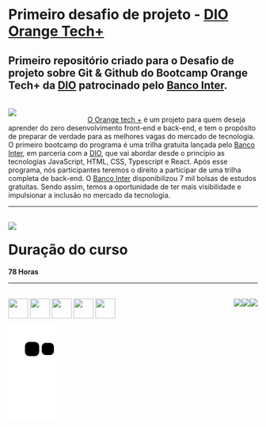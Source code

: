 # Primeiro desafio de projeto - [DIO Orange Tech+](https://www.dio.me/bootcamp/orange-tech?ref=CG)
## Primeiro repositório criado para o Desafio de projeto sobre Git & Github do Bootcamp Orange Tech+ da [DIO](https://www.dio.me/) patrocinado pelo [Banco Inter](https://www.bancointer.com.br/).

</div>

<div style="display: inline_block"><br>
  <a href="https://www.dio.me/bootcamp/orange-tech?ref=CG"><img align="left" height"160" width="160" src="https://hermes.digitalinnovation.one/files/assets/e41313e0-53f7-4306-8791-09ca800fb469.png">
  
</div>
  
  O [Orange tech +](https://www.dio.me/bootcamp/orange-tech?ref=CG) é um projeto para quem deseja aprender do zero desenvolvimento front-end e back-end, e tem o propósito de preparar de verdade para as melhores vagas do mercado de tecnologia. O primeiro bootcamp do programa é uma trilha gratuita lançada pelo [Banco Inter](https://www.bancointer.com.br/), em parceria com a [DIO](https://www.dio.me/), que vai abordar desde o princípio as tecnologias JavaScript, HTML, CSS, Typescript e React. Após esse programa, nós participantes teremos o direito a participar de uma trilha completa de back-end. O [Banco Inter](https://www.bancointer.com.br/) disponibilizou 7 mil bolsas de estudos gratuitas. Sendo assim, temos a oportunidade de ter mais visibilidade e impulsionar a inclusão no mercado da tecnologia.
  
</div>
  
----

<div style="display: inline_block"><br>
  <img align="left" height"160" width="160" src="https://png.pngtree.com/png-vector/20191126/ourlarge/pngtree-time-management-icon-png-image_2038482.jpg">
  
# Duração do curso
**78 Horas**

----

</div>

 <div style="display: inline_block"><br>
  <img align="center" height="40" width="40" src="https://www.svgrepo.com/show/303206/javascript-logo.svg">
  <img align="center" height="40" width="40" src="https://cdn-icons-png.flaticon.com/512/732/732212.png">
  <img align="center" height="40" width="40" src="https://cdn-icons-png.flaticon.com/512/732/732190.png">
  <img align="center" height="40" width="40" src="https://upload.wikimedia.org/wikipedia/commons/thumb/a/a7/React-icon.svg/2300px-React-icon.svg.png">
  <img align="center" height="40" width="40" src="https://cdn.iconscout.com/icon/free/png-128/typescript-3521774-2945272.png">
  <a href="https://www.linkedin.com/in/juarez-wesley-a59607136/" target="_blank"><img align="right" height="40" widht="70" src="https://cdn3.iconfinder.com/data/icons/inficons/512/linkedin.png" target="_blank"></a>
  <a href="https://www.instagram.com/juarezwesleyy/" target="_blank"><img align="right" height="40" widht="70" src="https://cdn.icon-icons.com/icons2/1211/PNG/512/1491580658-yumminkysocialmedia06_83104.png" target="_blank"></a>
   <a href="https://web.facebook.com/juarezweslley" target="_blank"><img align="right" height="40" widht="70" src="https://esquerdaonline.com.br/wp-content/uploads/2016/07/icone-facebook.jpg" target="_blank"></a>
  
</div>
  
![Snake animation](https://github.com/rafaballerini/rafaballerini/blob/output/github-contribution-grid-snake.svg)
